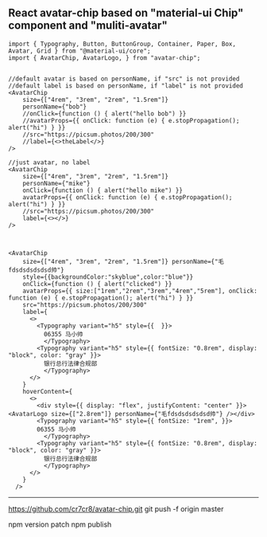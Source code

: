 React avatar-chip based on "material-ui Chip" component and "muliti-avatar" 
------------------------------------

    import { Typography, Button, ButtonGroup, Container, Paper, Box, Avatar, Grid } from "@material-ui/core";
    import { AvatarChip, AvatarLogo, } from "avatar-chip";


    //default avatar is based on personName, if "src" is not provided
    //default label is based on personName, if "label" is not provided
    <AvatarChip
        size={["4rem", "3rem", "2rem", "1.5rem"]} 
        personName={"bob"}
        //onClick={function () { alert("hello bob") }}
        //avatarProps={{ onClick: function (e) { e.stopPropagation(); alert("hi") } }}
        //src="https://picsum.photos/200/300" 
        //label={<>theLabel</>}
    />

    //just avatar, no label
    <AvatarChip
        size={["4rem", "3rem", "2rem", "1.5rem"]} 
        personName={"mike"}
        onClick={function () { alert("hello mike") }}
        avatarProps={{ onClick: function (e) { e.stopPropagation(); alert("hi") } }}
        //src="https://picsum.photos/200/300" 
        label={<></>}
    />



    <AvatarChip
        size={["4rem", "3rem", "2rem", "1.5rem"]} personName={"毛fdsdsdsdsdsd帅"}
        style={{backgroundColor:"skyblue",color:"blue"}}
        onClick={function () { alert("clicked") }}
        avatarProps={{ size:["1rem","2rem","3rem","4rem","5rem"], onClick: function (e) { e.stopPropagation(); alert("hi") } }}
        src="https://picsum.photos/200/300"
        label={
          <>
            <Typography variant="h5" style={{  }}>
              06355 马小帅
              </Typography>
            <Typography variant="h5" style={{ fontSize: "0.8rem", display: "block", color: "gray" }}>
              银行总行法律合规部
              </Typography>
          </>
        }
        hoverContent={
          <>
            <div style={{ display: "flex", justifyContent: "center" }}><AvatarLogo size={["2.8rem"]} personName={"毛fdsdsdsdsdsd帅"} /></div>
            <Typography variant="h5" style={{ fontSize: "1rem", }}>
            06355 马小帅
              </Typography>
            <Typography variant="h5" style={{ fontSize: "0.8rem", display: "block", color: "gray" }}>
              银行总行法律合规部
              </Typography>
          </>
        }
      />


 
------------------------------------


https://github.com/cr7cr8/avatar-chip.git
git push -f origin master


npm version patch
npm publish

